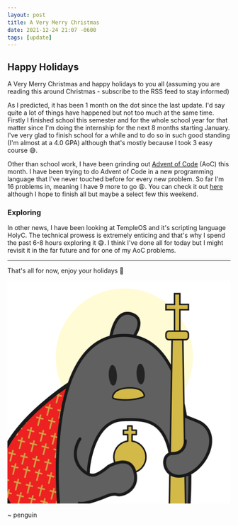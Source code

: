 ```yaml
---
layout: post
title: A Very Merry Christmas
date: 2021-12-24 21:07 -0600
tags: [update]
---
```


## Happy Holidays

A Very Merry Christmas and happy holidays to you all (assuming you are reading this around Christmas - subscribe to the RSS feed to stay informed)

As I predicted, it has been 1 month on the dot since the last update. I'd say quite a lot of things have happened but not too much at the same time. Firstly I finished school this semester and for the whole school year for that matter since I'm doing the internship for the next 8 months starting January. I've very glad to finish school for a while and to do so in such good standing (I'm almost at a 4.0 GPA) although that's mostly because I took 3 easy course 😅.

Other than school work, I have been grinding out [Advent of Code](https://adventofcode.com/) (AoC) this month. I have been trying to do Advent of Code in a new programming language that I've never touched before for every new problem. So far I'm 16 problems in, meaning I have 9 more to go 😩. You can check it out [here](https://github.com/Zeyu-Li/advent-of-code-2021) although I hope to finish all but maybe a select few this weekend.

### Exploring

In other news, I have been looking at TempleOS and it's scripting language HolyC. The technical prowess is extremely enticing and that's why I spend the past 6-8 hours exploring it 😅. I think I've done all for today but I might revisit it in the far future and for one of my AoC problems. 

---

That's all for now, enjoy your holidays 👋

![jesus](../assets/img/other/jesus.png)

~ penguin
